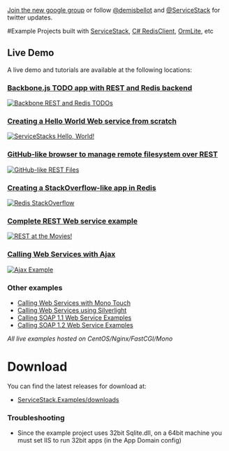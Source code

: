 [Join the new google group](http://groups.google.com/group/servicestack) or
follow [@demisbellot](http://twitter.com/demisbellot) and [@ServiceStack](http://twitter.com/servicestack)
for twitter updates. 

#Example Projects built with [ServiceStack](~/framework/overview), [C# RedisClient](~/redis-client/redis-client), [OrmLite](~/ormlite/ormlite-overview), etc

## Live Demo

A live demo and tutorials are available at the following locations:

### [Backbone.js TODO app with REST and Redis backend](http://mono.servicestack.net/Backbone.Todos/)
[![Backbone REST and Redis TODOs](http://mono.servicestack.net/showcase/img/todos-400x350.png)](http://mono.servicestack.net/Backbone.Todos/)

### [Creating a Hello World Web service from scratch](http://mono.servicestack.net/ServiceStack.Hello/)
[![ServiceStacks Hello, World!](http://mono.servicestack.net/showcase/img/hello-400x350.png)](http://mono.servicestack.net/ServiceStack.Hello/)

### [GitHub-like browser to manage remote filesystem over REST](http://mono.servicestack.net/RestFiles/)
[![GitHub-like REST Files](http://mono.servicestack.net/showcase/img/restfiles-400x350.png)](http://mono.servicestack.net/RestFiles/)

### [Creating a StackOverflow-like app in Redis](http://mono.servicestack.net/RedisStackOverflow/)
[![Redis StackOverflow](http://mono.servicestack.net/showcase/img/redisstackoverflow-400x350.png)](http://mono.servicestack.net/RedisStackOverflow/)

### [Complete REST Web service example](http://mono.servicestack.net/ServiceStack.MovieRest/)
[![REST at the Movies!](http://mono.servicestack.net/showcase/img/movierest-400x350.png)](http://mono.servicestack.net/ServiceStack.MovieRest/)

### [Calling Web Services with Ajax](http://mono.servicestack.net/ServiceStack.Examples.Clients/)
[![Ajax Example](http://mono.servicestack.net/showcase/img/ajaxexample-400x350.png)](http://mono.servicestack.net/ServiceStack.Examples.Clients/)

### Other examples
* [Calling Web Services with Mono Touch](http://www.servicestack.net/monotouch/remote-info/)
* [Calling Web Services using Silverlight](http://mono.servicestack.net/ServiceStack.Examples.Clients/Silverlight.htm)
* [Calling SOAP 1.1 Web Service Examples](http://mono.servicestack.net/ServiceStack.Examples.Clients/Soap11.aspx)
* [Calling SOAP 1.2 Web Service Examples](http://mono.servicestack.net/ServiceStack.Examples.Clients/Soap12.aspx)

_All live examples hosted on CentOS/Nginx/FastCGI/Mono_

# Download

You can find the latest releases for download at:

* [ServiceStack.Examples/downloads](https://github.com/ServiceStack/ServiceStack.Examples/downloads)


### Troubleshooting

- Since the example project uses 32bit Sqlite.dll, on a 64bit machine you must set IIS to run 32bit apps (in the App Domain config)
